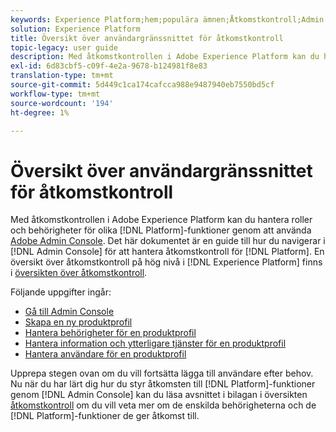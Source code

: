 ```yaml
---
keywords: Experience Platform;hem;populära ämnen;Åtkomstkontroll;Admin Console för Adobe
solution: Experience Platform
title: Översikt över användargränssnittet för åtkomstkontroll
topic-legacy: user guide
description: Med åtkomstkontrollen i Adobe Experience Platform kan du hantera roller och behörigheter för olika plattformsfunktioner med Adobe Admin Console. Det här dokumentet är en guide till hur du navigerar i Admin Console för att hantera åtkomsten till Platform.
exl-id: 6d83cbf5-c09f-4e2a-9678-b124981f8e83
translation-type: tm+mt
source-git-commit: 5d449c1ca174cafcca988e9487940eb7550bd5cf
workflow-type: tm+mt
source-wordcount: '194'
ht-degree: 1%

---
```


# Översikt över användargränssnittet för åtkomstkontroll

Med åtkomstkontrollen i Adobe Experience Platform kan du hantera roller och behörigheter för olika [!DNL Platform]-funktioner genom att använda [Adobe Admin Console](https://adminconsole.adobe.com). Det här dokumentet är en guide till hur du navigerar i [!DNL Admin Console] för att hantera åtkomstkontroll för [!DNL Platform]. En översikt över åtkomstkontroll på hög nivå i [!DNL Experience Platform] finns i [översikten över åtkomstkontroll](./../home.md).

Följande uppgifter ingår:

- [Gå till Admin Console](./browse.md)
- [Skapa en ny produktprofil](./create-profile.md)
- [Hantera behörigheter för en produktprofil](./permissions.md)
- [Hantera information och ytterligare tjänster för en produktprofil](./details-and-services.md)
- [Hantera användare för en produktprofil](./users.md)

Upprepa stegen ovan om du vill fortsätta lägga till användare efter behov. Nu när du har lärt dig hur du styr åtkomsten till [!DNL Platform]-funktioner genom [!DNL Admin Console] kan du läsa avsnittet i bilagan i översikten [åtkomstkontroll](../home.md) om du vill veta mer om de enskilda behörigheterna och de [!DNL Platform]-funktioner de ger åtkomst till.
